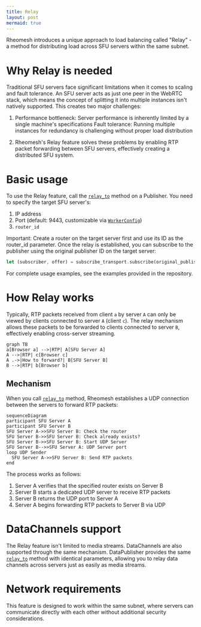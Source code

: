 ```yaml
---
title: Relay
layout: post
mermaid: true
---
```

Rheomesh introduces a unique approach to load balancing called "Relay" - a method for distributing load across SFU servers within the same subnet.

# Why Relay is needed
Traditional SFU servers face significant limitations when it comes to scaling and fault tolerance. An SFU server acts as just one peer in the WebRTC stack, which means the concept of splitting it into multiple instances isn't natively supported. This creates two major challenges:

1. Performance bottleneck: Server performance is inherently limited by a single machine's specifications
Fault tolerance: Running multiple instances for redundancy is challenging without proper load distribution

2. Rheomesh's Relay feature solves these problems by enabling RTP packet forwarding between SFU servers, effectively creating a distributed SFU system.

# Basic usage
To use the Relay feature, call the [`relay_to`](https://docs.rs/rheomesh/latest/rheomesh/publisher/struct.Publisher.html#method.relay_to) method on a Publisher. You need to specify the target SFU server's:

1. IP address
1. Port (default: 9443, customizable via [`WorkerConfig`](https://docs.rs/rheomesh/latest/rheomesh/config/struct.WorkerConfig.html))
1. `router_id`

Important: Create a router on the target server first and use its ID as the router_id parameter.
Once the relay is established, you can subscribe to the publisher using the original publisher ID on the target server:

```rust
let (subscriber, offer) = subscribe_transport.subscribe(original_publisher_id).await.unwrap();
```

For complete usage examples, see the examples provided in the repository.


# How Relay works

Typically, RTP packets received from client `a` by server `A` can only be viewed by clients connected to server `A` (client `c`). The relay mechanism allows these packets to be forwarded to clients connected to server `B`, effectively enabling cross-server streaming.

```mermaid
graph TB
a[Browser a] -->|RTP| A[SFU Server A]
A -->|RTP| c[Browser c]
A .->|How to forward?| B[SFU Server B]
B -->|RTP| b[Browser b]
```

## Mechanism

When you call [`relay_to`](https://docs.rs/rheomesh/latest/rheomesh/publisher/struct.Publisher.html#method.relay_to) method, Rheomesh establishes a UDP connection between the servers to forward RTP packets:


```mermaid
sequenceDiagram
participant SFU Server A
participant SFU Server B
SFU Server A->>SFU Server B: Check the router
SFU Server B->>SFU Server B: Check already exists?
SFU Server B->>SFU Server B: Start UDP Server
SFU Server B-->>SFU Server A: UDP Server port
loop UDP Sender
  SFU Server A->>SFU Server B: Send RTP packets
end
```

The process works as follows:

1. Server A verifies that the specified router exists on Server B
1. Server B starts a dedicated UDP server to receive RTP packets
1. Server B returns the UDP port to Server A
1. Server A begins forwarding RTP packets to Server B via UDP

# DataChannels support
The Relay feature isn't limited to media streams. DataChannels are also supported through the same mechanism. DataPublisher provides the same [`relay_to`](https://docs.rs/rheomesh/latest/rheomesh/data_publisher/struct.DataPublisher.html#method.relay_to) method with identical parameters, allowing you to relay data channels across servers just as easily as media streams.


# Network requirements
This feature is designed to work within the same subnet, where servers can communicate directly with each other without additional security considerations.
